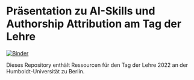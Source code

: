 # Präsentation zu AI-Skills und Authorship Attribution am Tag der Lehre

[![Binder](https://mybinder.org/badge_logo.svg)](https://mybinder.org/v2/gh/Digital-History-Berlin/autorship-attribution-tdl/HEAD)

Dieses Repository enthält Ressourcen für den Tag der Lehre 2022 an der Humboldt-Universität zu Berlin.
